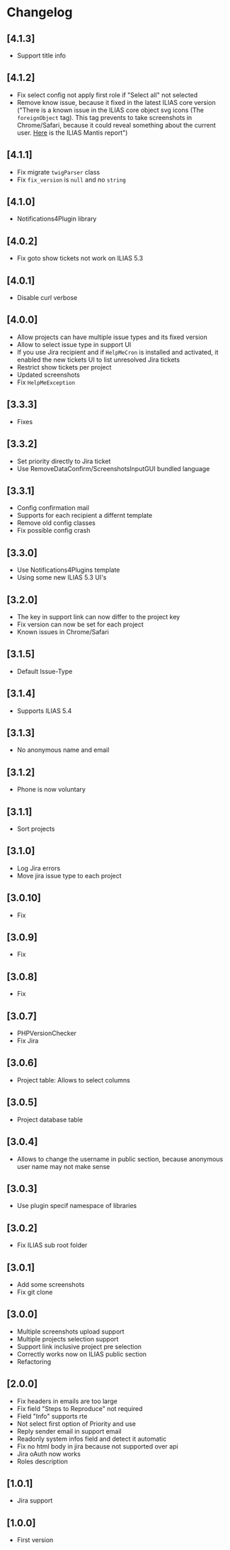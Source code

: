 # Changelog

## [4.1.3]
- Support title info

## [4.1.2]
- Fix select config not apply first role if "Select all" not selected
- Remove know issue, because it fixed in the latest ILIAS core version ("There is a known issue in the ILIAS core object svg icons (The `foreignObject` tag). This tag prevents to take screenshots in Chrome/Safari, because it could reveal something about the current user. [Here](https://mantis.ilias.de/view.php?id=25040) is the ILIAS Mantis report")

## [4.1.1]
- Fix migrate `twigParser` class
- Fix `fix_version` is `null` and no `string`

## [4.1.0]
- Notifications4Plugin library

## [4.0.2]
- Fix goto show tickets not work on ILIAS 5.3

## [4.0.1]
- Disable curl verbose

## [4.0.0]
- Allow projects can have multiple issue types and its fixed version
- Allow to select issue type in support UI
- If you use Jira recipient and if `HelpMeCron` is installed and activated, it enabled the new tickets UI to list unresolved Jira tickets
- Restrict show tickets per project
- Updated screenshots
- Fix `HelpMeException`

## [3.3.3]
- Fixes

## [3.3.2]
- Set priority directly to Jira ticket
- Use RemoveDataConfirm/ScreenshotsInputGUI bundled language

## [3.3.1]
- Config confirmation mail
- Supports for each recipient a differnt template
- Remove old config classes
- Fix possible config crash

## [3.3.0]
- Use Notifications4Plugins template
- Using some new ILIAS 5.3 UI's

## [3.2.0]
- The key in support link can now differ to the project key
- Fix version can now be set for each project
- Known issues in Chrome/Safari

## [3.1.5]
- Default Issue-Type

## [3.1.4]
- Supports ILIAS 5.4

## [3.1.3]
- No anonymous name and email

## [3.1.2]
- Phone is now voluntary

## [3.1.1]
- Sort projects

## [3.1.0]
- Log Jira errors
- Move jira issue type to each project

## [3.0.10]
- Fix

## [3.0.9]
- Fix

## [3.0.8]
- Fix

## [3.0.7]
- PHPVersionChecker
- Fix Jira

## [3.0.6]
- Project table: Allows to select columns

## [3.0.5]
- Project database table

## [3.0.4]
- Allows to change the username in public section, because anonymous user name may not make sense

## [3.0.3]
- Use plugin specif namespace of libraries

## [3.0.2]
- Fix ILIAS sub root folder

## [3.0.1]
- Add some screenshots
- Fix git clone

## [3.0.0]
- Multiple screenshots upload support
- Multiple projects selection support
- Support link inclusive project pre selection
- Correctly works now on ILIAS public section
- Refactoring

## [2.0.0]
- Fix headers in emails are too large
- Fix field "Steps to Reproduce" not required
- Field "Info" supports rte
- Not select first option of Priority and use <please select>
- Reply sender email in support email
- Readonly system infos field and detect it automatic
- Fix no html body in jira because not supported over api
- Jira oAuth now works
- Roles description

## [1.0.1]
- Jira support

## [1.0.0]
- First version

